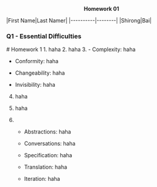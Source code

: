 <p align=center><b>Homework 01</b></p>
|First Name|Last Namer|
|----------|--------|
|Shirong|Bai|

<h3>Q1 - Essential Difficulties </h3>
# Homework 1
1.	haha	
2.	haha
3.	
   -	Complexity: haha

   -	Conformity: haha

   -	Changeability: haha

   -	Invisibility: haha
4.	haha

5.	haha

6.	
   -	Abstractions: haha
   
   -	Conversations: haha

   -	Specification: haha

   -	Translation: haha

   -	Iteration: haha

